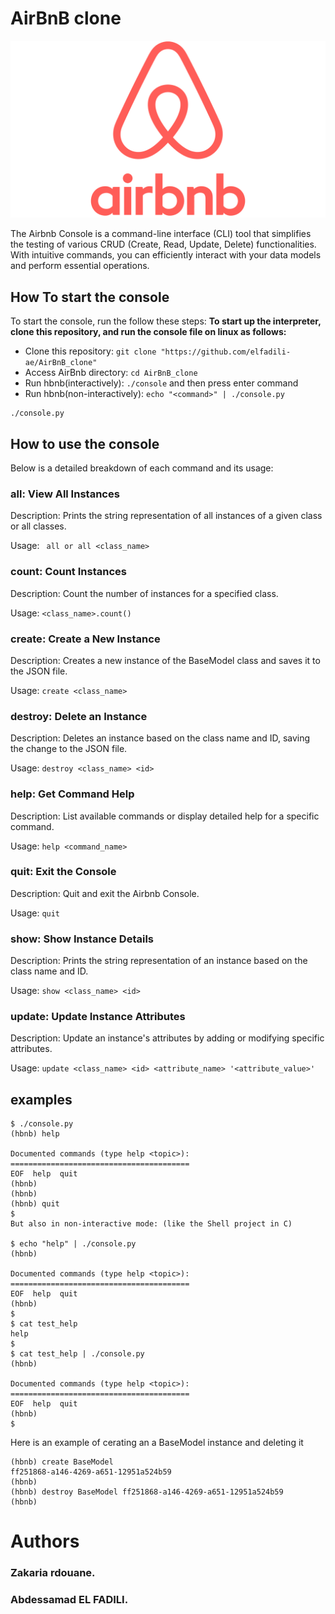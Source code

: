 # AirBnB clone
![ Airbnb_Logo.png]( Airbnb_Logo.png)

The Airbnb Console is a command-line interface (CLI) tool that simplifies the testing of various CRUD (Create, Read, Update, Delete) functionalities. With intuitive commands, you can efficiently interact with your data models and perform essential operations.

## How To start the console
To start the console, run the follow these steps:
**To start up the interpreter, clone this repository, and run the console file on linux as follows:**
- Clone this repository: ```git clone "https://github.com/elfadili-ae/AirBnB_clone"```
- Access AirBnb directory: ```cd AirBnB_clone```
- Run hbnb(interactively): ```./console``` and then press enter command
- Run hbnb(non-interactively): ```echo "<command>" | ./console.py```
```
./console.py
```
## How to use the console
Below is a detailed breakdown of each command and its usage:

### **all**: View All Instances

Description: Prints the string representation of all instances of a given class or all classes.

Usage: ``` all or all <class_name>```

### **count**: Count Instances

Description: Count the number of instances for a specified class.

Usage: ```<class_name>.count()```

### **create**: Create a New Instance

Description: Creates a new instance of the BaseModel class and saves it to the JSON file.

Usage: ```create <class_name>```

### **destroy**: Delete an Instance

Description: Deletes an instance based on the class name and ID, saving the change to the JSON file.

Usage: ```destroy <class_name> <id>```

### **help**: Get Command Help

Description: List available commands or display detailed help for a specific command.

Usage: ```help <command_name>```

### **quit**: Exit the Console

Description: Quit and exit the Airbnb Console.

Usage: ```quit```

### **show**: Show Instance Details

Description: Prints the string representation of an instance based on the class name and ID.

Usage: ```show <class_name> <id>```

### **update**: Update Instance Attributes

Description: Update an instance's attributes by adding or modifying specific attributes.

Usage: ```update <class_name> <id> <attribute_name> '<attribute_value>'```

## examples
```
$ ./console.py
(hbnb) help

Documented commands (type help <topic>):
========================================
EOF  help  quit
(hbnb) 
(hbnb) 
(hbnb) quit
$
But also in non-interactive mode: (like the Shell project in C)

$ echo "help" | ./console.py
(hbnb)

Documented commands (type help <topic>):
========================================
EOF  help  quit
(hbnb) 
$
$ cat test_help
help
$
$ cat test_help | ./console.py
(hbnb)

Documented commands (type help <topic>):
========================================
EOF  help  quit
(hbnb)
$
```

Here is an example of cerating an a BaseModel instance and deleting it

```
(hbnb) create BaseModel
ff251868-a146-4269-a651-12951a524b59
(hbnb)
(hbnb) destroy BaseModel ff251868-a146-4269-a651-12951a524b59
(hbnb)
```

# Authors
### Zakaria rdouane.
### Abdessamad EL FADILI.
